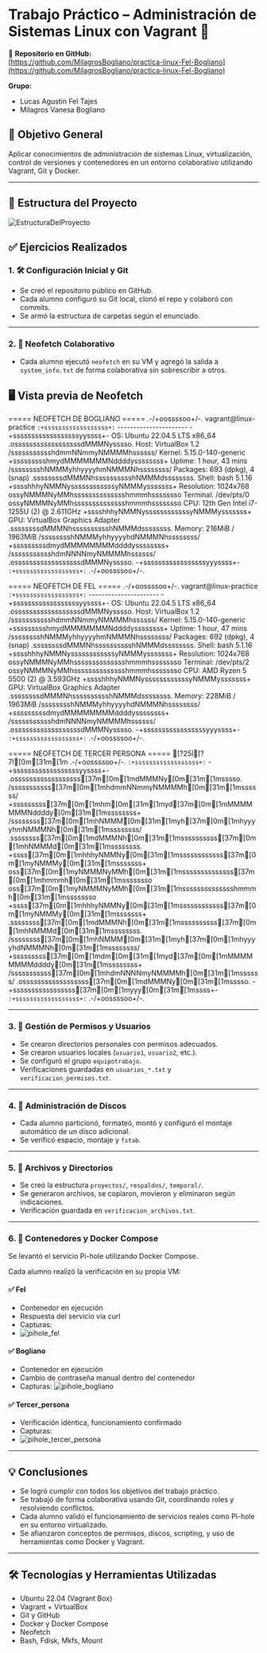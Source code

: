 # Trabajo Práctico – Administración de Sistemas Linux con Vagrant 🐧

🔗 **Repositorio en GitHub:**   
[https://github.com/MilagrosBogliano/practica-linux-Fel-Bogliano](https://github.com/MilagrosBogliano/practica-linux-Fel-Bogliano)

**Grupo:**  
- Lucas Agustin Fel Tajes  
- Milagros Vanesa Bogliano

## 🎯 Objetivo General

Aplicar conocimientos de administración de sistemas Linux, virtualización, control de versiones y contenedores en un entorno colaborativo utilizando Vagrant, Git y Docker.

---

## 📁 Estructura del Proyecto
![EstructuraDelProyecto](https://github.com/user-attachments/assets/fcd08083-062a-4358-b1c6-be9452f133e7)


## ✅ Ejercicios Realizados

### 1. 🛠️ Configuración Inicial y Git

- Se creó el repositorio público en GitHub.
- Cada alumno configuró su Git local, clonó el repo y colaboró con commits.
- Se armó la estructura de carpetas según el enunciado.

---

### 2. 📸 Neofetch Colaborativo

- Cada alumno ejecutó `neofetch` en su VM y agregó la salida a `system_info.txt` de forma colaborativa sin sobrescribir a otros.

## 🖥️ Vista previa de Neofetch
===== NEOFETCH DE BOGLIANO =====
            .-/+oossssoo+/-.               vagrant@linux-practice
        `:+ssssssssssssssssss+:`           ----------------------
      -+ssssssssssssssssssyyssss+-         OS: Ubuntu 22.04.5 LTS x86_64
    .ossssssssssssssssssdMMMNysssso.       Host: VirtualBox 1.2
   /ssssssssssshdmmNNmmyNMMMMhssssss/      Kernel: 5.15.0-140-generic
  +ssssssssshmydMMMMMMMNddddyssssssss+     Uptime: 1 hour, 43 mins
 /sssssssshNMMMyhhyyyyhmNMMMNhssssssss/    Packages: 693 (dpkg), 4 (snap)
.ssssssssdMMMNhsssssssssshNMMMdssssssss.   Shell: bash 5.1.16
+sssshhhyNMMNyssssssssssssyNMMMysssssss+   Resolution: 1024x768
ossyNMMMNyMMhsssssssssssssshmmmhssssssso   Terminal: /dev/pts/0
ossyNMMMNyMMhsssssssssssssshmmmhssssssso   CPU: 12th Gen Intel i7-1255U (2) @ 2.611GHz
+sssshhhyNMMNyssssssssssssyNMMMysssssss+   GPU: VirtualBox Graphics Adapter
.ssssssssdMMMNhsssssssssshNMMMdssssssss.   Memory: 216MiB / 1963MiB
 /sssssssshNMMMyhhyyyyhdNMMMNhssssssss/
  +sssssssssdmydMMMMMMMMddddyssssssss+
   /ssssssssssshdmNNNNmyNMMMMhssssss/
    .ossssssssssssssssssdMMMNysssso.
      -+sssssssssssssssssyyyssss+-
        `:+ssssssssssssssssss+:`
            .-/+oossssoo+/-.




===== NEOFETCH DE FEL =====
            .-/+oossssoo+/-.               vagrant@linux-practice
        `:+ssssssssssssssssss+:`           ----------------------
      -+ssssssssssssssssssyyssss+-         OS: Ubuntu 22.04.5 LTS x86_64
    .ossssssssssssssssssdMMMNysssso.       Host: VirtualBox 1.2
   /ssssssssssshdmmNNmmyNMMMMhssssss/      Kernel: 5.15.0-140-generic
  +ssssssssshmydMMMMMMMNddddyssssssss+     Uptime: 1 hour, 47 mins
 /sssssssshNMMMyhhyyyyhmNMMMNhssssssss/    Packages: 692 (dpkg), 4 (snap)
.ssssssssdMMMNhsssssssssshNMMMdssssssss.   Shell: bash 5.1.16
+sssshhhyNMMNyssssssssssssyNMMMysssssss+   Resolution: 1024x768
ossyNMMMNyMMhsssssssssssssshmmmhssssssso   Terminal: /dev/pts/2
ossyNMMMNyMMhsssssssssssssshmmmhssssssso   CPU: AMD Ryzen 5 5500 (2) @ 3.593GHz
+sssshhhyNMMNyssssssssssssyNMMMysssssss+   GPU: VirtualBox Graphics Adapter
.ssssssssdMMMNhsssssssssshNMMMdssssssss.   Memory: 228MiB / 1963MiB
 /sssssssshNMMMyhhyyyyhdNMMMNhssssssss/
  +sssssssssdmydMMMMMMMMddddyssssssss+
   /ssssssssssshdmNNNNmyNMMMMhssssss/
    .ossssssssssssssssssdMMMNysssso.
      -+sssssssssssssssssyyyssss+-
        `:+ssssssssssssssssss+:`
            .-/+oossssoo+/-.

===== NEOFETCH DE TERCER PERSONA =====
[?25l[?7l[0m[31m[1m            .-/+oossssoo+/-.
        `:+ssssssssssssssssss+:`
      -+ssssssssssssssssssyyssss+-
    .ossssssssssssssssss[37m[0m[1mdMMMNy[0m[31m[1msssso.
   /sssssssssss[37m[0m[1mhdmmNNmmyNMMMMh[0m[31m[1mssssss/
  +sssssssss[37m[0m[1mhm[0m[31m[1myd[37m[0m[1mMMMMMMMNddddy[0m[31m[1mssssssss+
 /ssssssss[37m[0m[1mhNMMM[0m[31m[1myh[37m[0m[1mhyyyyhmNMMMNh[0m[31m[1mssssssss/
.ssssssss[37m[0m[1mdMMMNh[0m[31m[1mssssssssss[37m[0m[1mhNMMMd[0m[31m[1mssssssss.
+ssss[37m[0m[1mhhhyNMMNy[0m[31m[1mssssssssssss[37m[0m[1myNMMMy[0m[31m[1msssssss+
oss[37m[0m[1myNMMMNyMMh[0m[31m[1mssssssssssssss[37m[0m[1mhmmmh[0m[31m[1mssssssso
oss[37m[0m[1myNMMMNyMMh[0m[31m[1msssssssssssssshmmmh[0m[31m[1mssssssso
+ssss[37m[0m[1mhhhyNMMNy[0m[31m[1mssssssssssss[37m[0m[1myNMMMy[0m[31m[1msssssss+
.ssssssss[37m[0m[1mdMMMNh[0m[31m[1mssssssssss[37m[0m[1mhNMMMd[0m[31m[1mssssssss.
 /ssssssss[37m[0m[1mhNMMM[0m[31m[1myh[37m[0m[1mhyyyyhdNMMMNh[0m[31m[1mssssssss/
  +sssssssss[37m[0m[1mdm[0m[31m[1myd[37m[0m[1mMMMMMMMMddddy[0m[31m[1mssssssss+
   /sssssssssss[37m[0m[1mhdmNNNNmyNMMMMh[0m[31m[1mssssss/
    .ossssssssssssssssss[37m[0m[1mdMMMNy[0m[31m[1msssso.
      -+sssssssssssssssss[37m[0m[1myyy[0m[31m[1mssss+-
        `:+ssssssssssssssssss+:`
            .-/+oossssoo+/-.

---

### 3. 👥 Gestión de Permisos y Usuarios

- Se crearon directorios personales con permisos adecuados.
- Se crearon usuarios locales (`usuario1`, `usuario2`, etc.).
- Se configuró el grupo `equipotrabajo`.
- Verificaciones guardadas en `usuarios_*.txt` y `verificacion_permisos.txt`.

---

### 4. 💽 Administración de Discos

- Cada alumno particionó, formateó, montó y configuró el montaje automático de un disco adicional.
- Se verificó espacio, montaje y `fstab`.

---

### 5. 📂 Archivos y Directorios

- Se creó la estructura `proyectos/`, `respaldos/`, `temporal/`.
- Se generaron archivos, se copiaron, movieron y eliminaron según indicaciones.
- Verificación guardada en `verificacion_archivos.txt`.

---

### 6. 🐳 Contenedores y Docker Compose

Se levantó el servicio Pi-hole utilizando Docker Compose.

Cada alumno realizó la verificación en su propia VM:

#### ✅ Fel
- Contenedor en ejecución
- Respuesta del servicio vía curl
- Capturas:
- ![pihole_fel](https://github.com/user-attachments/assets/37ad3e0e-7265-49f1-ab48-57ef51559b6d)

#### ✅ Bogliano
- Contenedor en ejecución
- Cambio de contraseña manual dentro del contenedor
- Capturas:
 ![pihole_bogliano](https://github.com/user-attachments/assets/97833a70-b5d3-4c0a-a3e6-899442d8bf0c)

#### ✅ Tercer_persona
- Verificación idéntica, funcionamiento confirmado
- Capturas:
- ![pihole_tercer_persona](https://github.com/user-attachments/assets/696b9d38-24a4-4c11-9124-f6ea963b0670)

---

## 💡 Conclusiones

- Se logró cumplir con todos los objetivos del trabajo práctico.
- Se trabajó de forma colaborativa usando Git, coordinando roles y resolviendo conflictos.
- Cada alumno validó el funcionamiento de servicios reales como Pi-hole en su entorno virtualizado.
- Se afianzaron conceptos de permisos, discos, scripting, y uso de herramientas como Docker y Vagrant.

---

## 🛠️ Tecnologías y Herramientas Utilizadas

- Ubuntu 22.04 (Vagrant Box)
- Vagrant + VirtualBox
- Git y GitHub
- Docker y Docker Compose
- Neofetch
- Bash, Fdisk, Mkfs, Mount
